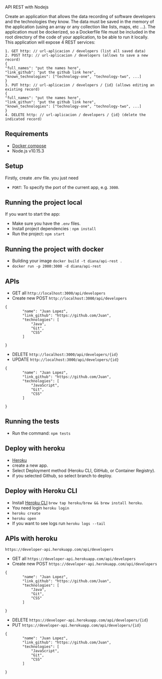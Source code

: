 API REST with Nodejs

Create an application that allows the data recording of software developers and the technologies they know. The data must be saved in the memory of the application (using an array or any collection like lists, maps, etc ...). The application must be dockerized, so a Dockerfile file must be included in the root directory of the code of your application, to be able to run it locally.
This application will expose 4 REST services:
``` 
1. GET http: // url-aplicacion / developers (list all saved data)
2. POST http: // url-aplicacion / developers (allows to save a new record)
{
"full_names": "put the names here",
"link_github": "put the github link here",
"known_technologies": ["technology-one", "technology-two", ...]
}
3. PUT http: // url-aplicacion / developers / {id} (allows editing an existing record)
{
"full_names": "put the names here",
"link_githun": "put the github link here",
"known_technologies": ["technology-one", "technology-two", ...]
}
4. DELETE http: // url-aplicacion / developers / {id} (delete the indicated record)
```

## Requirements
* [Docker compose](https://docs.docker.com/compose/install/)
* Node.js v10.15.3

## Setup
Firstly, create  .env file. you just need

* `PORT`: To specify the port of the current app, e.g. `3000`.

## Running the project local
If you want to start the app:
* Make sure you have the `.env` files.
* Install project dependencies : `npm install`
* Run the project: `npm start`

## Running the project with docker
* Building your image `docker build -t diana/api-rest .`
* `docker run -p 2000:3000 -d diana/api-rest`

## APIs
* GET all `http://localhost:3000/api/developers`
* Create new POST `http://localhost:3000/api/developers` 
```
{
        "name": "Juan Lopez",
        "link_github": "https://github.com/Juan",
        "technologies": [
            "Java",
            "Git",
            "CSS"
        ]
	
}
```
* DELETE `http://localhost:3000/api/developers/{id}`
* UPDATE `http://localhost:3000/api/developers/{id}`
```
{
        "name": "Juan Lopez",
        "link_github": "https://github.com/Juan",
        "technologies": [
            "JavaScript",
            "Git",
            "CSS"
        ]
	
}
```


## Running the tests
* Run the command: `npm tests`

## Deploy with heroku
* [Heroku](https://dashboard.heroku.com/apps)
* create a new app.
* Select Deployment method (Heroku CLI, GitHub, or Container Registry).
* if you selected Github, so select branch to deploy.

## Deploy with Heroku CLI
* Install [Heroku CLI](https://devcenter.heroku.com/articles/heroku-cli) `brew tap heroku/brew && brew install heroku`.
* You need login `heroku login`
* `heroku create`
* `heroku open`
* If you want to see logs run `heroku logs --tail` 

## APIs with heroku
`https://developer-api.herokuapp.com/api/developers`
* GET all `https://developer-api.herokuapp.com/api/developers`
* Create new POST `https://developer-api.herokuapp.com/api/developers` 
```
{
        "name": "Juan Lopez",
        "link_github": "https://github.com/Juan",
        "technologies": [
            "Java",
            "Git",
            "CSS"
        ]
	
}
```
* DELETE `https://developer-api.herokuapp.com/api/developers/{id}`
* PUT `https://developer-api.herokuapp.com/api/developers/{id}`
```
{
        "name": "Juan Lopez",
        "link_github": "https://github.com/Juan",
        "technologies": [
            "JavaScript",
            "Git",
            "CSS"
        ]
	
}
```